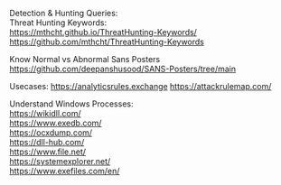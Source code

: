 Detection & Hunting Queries:  
Threat Hunting Keywords:  
https://mthcht.github.io/ThreatHunting-Keywords/  
https://github.com/mthcht/ThreatHunting-Keywords


Know Normal vs Abnormal
Sans Posters https://github.com/deepanshusood/SANS-Posters/tree/main  

Usecases:
https://analyticsrules.exchange
https://attackrulemap.com/    

Understand Windows Processes:  
https://wikidll.com/  
https://www.exedb.com/  
https://ocxdump.com/  
https://dll-hub.com/  
https://www.file.net/  
https://systemexplorer.net/  
https://www.exefiles.com/en/  


